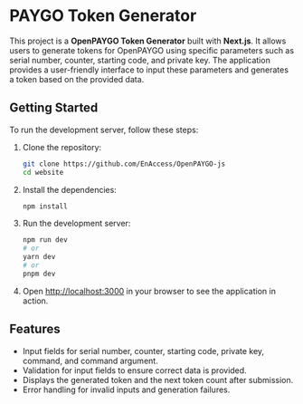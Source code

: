 # PAYGO Token Generator

This project is a **OpenPAYGO Token Generator** built with **Next.js**. It allows users to generate tokens for OpenPAYGO using specific parameters such as serial number, counter, starting code, and private key. The application provides a user-friendly interface to input these parameters and generates a token based on the provided data.

## Getting Started

To run the development server, follow these steps:

1. Clone the repository:

   ```bash
   git clone https://github.com/EnAccess/OpenPAYGO-js
   cd website


2. Install the dependencies:
   ```bash
   npm install
   

3. Run the development server:
   ```bash
   npm run dev
   # or
   yarn dev
   # or
   pnpm dev
   

4. Open [http://localhost:3000](http://localhost:3000) in your browser to see the application in action.

## Features

- Input fields for serial number, counter, starting code, private key, command, and command argument.
- Validation for input fields to ensure correct data is provided.
- Displays the generated token and the next token count after submission.
- Error handling for invalid inputs and generation failures.

